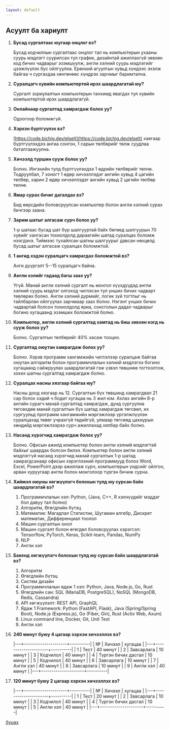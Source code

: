 ```yaml
---
layout: default
---
```


## Асуулт ба хариулт

1. **Бусад сургалтаас юугаар онцлог вэ?**

   Бусад кодчиллын сургалтаас онцлог тал нь компьютерын ухааны суурь мэдлэгт суурилсан тул график, дизайнтай ажиллахгүй зөвхөн код бичих чадварыг эзэмшүүлж, англи хэлний суурь мэдлэгийг цээжлүүлэх бус ойлгуулна. Ерөнхий агуулгын хувьд хүндээс эхэлж байгаа ч сургахдаа хөнгөнөөс хүндрэх зарчмыг баримтална.
   
1. **Суралцагч хувийн компьютертой ирэх шаардлагатай юу?**

   Сургалт зориулалтын компьютерын танхимд явагдах тул хувийн компьютертой ирэх шаардлагагүй. 
   
1. **Онлайнаар сургалтад хамрагдаж болох уу?**

   Одоогоор боломжгүй.

1. **Хэрхэн бүртгүүлэх вэ?**

   [https://code.bichig.dev/elselt](https://code.bichig.dev/elselt) хаягаар бүртгүүлэхдээ ангиа сонгон, 1 сарын төлбөрийг төлж суудлаа баталгаажуулна.

1. **Хичээлд туршин сууж болох уу?**

   Болно. Ингэхийн тулд бүртгүүлэхдээ 1 өдрийн төлбөрийг төлнө. Тодруулбал, 7 хоногт 1 өдөр хичээллэдэг ангийн хувьд 4 цагийн төлбөр, харин 2 өдөр хичээллэдэг ангийн хувьд 2 цагийн төлбөр төлнө.

1. **Ямар сурах бичиг дагалдах вэ?**

   Бид өөрсдийн боловсруулсан компьютер болон англи хэлний сурах бичгээр заана.

1. **Зарим шатыг алгасаж сурч болох уу?**

   1-р шатаас бусад шат бүр шалгууртай байх бөгөөд шалгуурын 70 хувийг хангасан тохиолдолд дараагийн шатад суралцах боломж нээгдэнэ. Тиймээс тухайлсан шатны шалгуурыг давсан нөхцөлд бусад шатыг алгасаж суралцах боломжтой.

1. **1 ангид хэдэн суралцагч хамрагдах боломжтой вэ?**

   Анги дүүргэлт 5--15 суралцагч байна.
   
1. **Англи хэлийг гадаад багш заах уу?**

   Үгүй. Манай англи хэлний сургалт нь монгол хүүхдүүдэд англи хэлний суурь мэдлэг олгоход чиглэсэн тул унших бичих чадварт төвлөрөх болно. Англи хэлний дүрмийг, логик зүй тогтлыг нь тайлбарлан ойлгуулах зарчмаар заах болно.  Нэгэнт унших бичих чадвартай болсон тохиолдолд яриа, сонсголын дадал чадварыг богино хугацаанд эзэмших боломжтой болно.

1. **Компьютер, англи хэлний сургалтад хамтад нь биш зөвхөн нэгд нь сууж болох уу?**

   Болно. Сургалтын төлбөрийг 40% хасаж тооцно.

1. **Сургалтад оюутан хамрагдаж болох уу?**

   Болно. Хэрэв программ хангамжийн чиглэлээр суралцаж байгаа оюутан алгоритм болон программчлалын хэлний мэдлэгээ богино хугацаанд сайжруулах шаардлагатай гэж үзвэл төвшнөө тогтоолгож, зохих шатны сургалтад хамрагдаж болно.
   
1. **Суралцах насны хязгаар байгаа юу?**

   Насны доод хязгаар нь 12. Сургалтын бүх төвшинд хамрагдвал 21 сар болох хэдий ч бодит хугацаа нь 3 жил юм. Ахлах ангийн 8-р ангийн сурагч манай сургалтад хамрагдаж, дунд сургуулиа төгсөхдөө манай сургалтын бүх шатад хамрагдаж төгсвөл, их сургуульд программ хангамжийн мэргэжлээр үргэлжлүүлэн суралцахад төвөг учрахгүй төдийгүй, улмаар төгсөөд цахиурын хөндийд мэргэжлээрээ сурч ажиллахад хялбар байх болно.

1. **Насанд хүрэгчид хамрагдаж болох уу?**

   Болно. Офисын ажилд компьютер болон англи хэлний мэдлэгтэй байхыг шаардах болсон билээ. Компьютер болон англи хэлний мэдлэггүй насанд хүрэгчид манай сургалтын 1-р шатад хамрагдсанаар офисын хэрэглээний программууд болох Word, Excel, PowerPoint дээр ажиллаж сурч, компьютерын үндсийг ойлгон, арван хуруугаар англи болон монголоор түргэн бичиж сурна.

1. **Хиймэл оюуны хөгжүүлэгч болохын тулд юу сурсан байх шаардлагатай вэ?**
    
   1. Программчлалын хэл: Python, (Java, C++, R хэлнүүдийг мэддэг бол давуу тал болно)
   1. Алгоритм, Өгөгдлийн бүтэц
   1. Математик: Магадлал Статистик, Шугаман алгебр, Дискрет математик, Дифференциал тоолол
   1. Машин сургалтын онол
   1. Машин сургалт болон өгөгдөл боловсруулах хэрэгсэл: Tensorflow, PyTorch, Keras, Scikit-learn, Pandas, NumPy
   1. NLP
   1. Англи хэл

1. **Бакенд хөгжүүлэгч болохын тулд юу сурсан байх шаардлагатай вэ?**

   1. Алгоритм
   1. Өгөгдлийн бүтэц
   1. Систем дизайн
   1. Программчлалын ядаж 1 хэл: Python, Java, Node.js, Go, Rust
   1. Өгөгдлийн сан: SQL (MariaDB, PostgreSQL), NoSQL (MongoDB, Redis, Cassandra)
   1. API хөгжүүлэлт: REST API, GraphQL
   1. Ядаж 1 Framework: Python (FastAPI, Flask), Java (Spring/Spring Boot), Node.js (Express.js), Go (Fiber, Gin), Rust (Actix Web, Axum)
   1. Linux command line, Docker, Git, Unit Test
   1. Англи хэл
   
1. <a id="240"></a>**240 минут буюу 4 цагаар хэрхэн хичээллэх вэ?**

    |---+---------------------+----------|
| № | Хичээл              | хугацаа  |
|---+---------------------+----------|
| 1 | Тест                | 40 минут |
| 2 | Завсарлага          | 10 минут |
| 3 | Кодчилол            | 40 минут |
| 4 | Түргэн бичих дасгал | 10 минут |
| 5 | Кодчилол            | 40 минут |
| 6 | Завсарлага          | 10 минут |
| 7 | Англи хэл           | 40 минут |
| 8 | Завсарлага          | 10 минут |
| 9 | Англи хэл           | 40 минут |
|---+---------------------+----------|

1. <a id="120"></a>**120 минут буюу 2 цагаар хэрхэн хичээллэх вэ?**

    |---+---------------------+----------|
| № | Хичээл              | хугацаа  |
|---+---------------------+----------|
| 1 | Тест                | 20 минут |
| 2 | Завсарлага          | 10 минут |
| 3 | Кодчилол            | 40 минут |
| 4 | Түргэн бичих дасгал | 10 минут |
| 5 | Англи хэл           | 40 минут |
|---+---------------------+----------|

    
[буцах](./)
